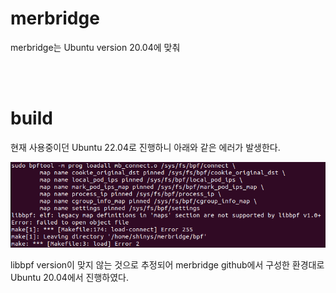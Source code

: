 # merbridge

merbridge는 Ubuntu version 20.04에 맞춰 

<br></br>

# build

현재 사용중이던 Ubuntu 22.04로 진행하니 아래와 같은 에러가 발생한다.

<img src="../../.picture/merbridge-libbpf-version-error.PNG" />

libbpf version이 맞지 않는 것으로 추정되어 merbridge github에서 구성한 환경대로 Ubuntu 20.04에서 진행하였다.

